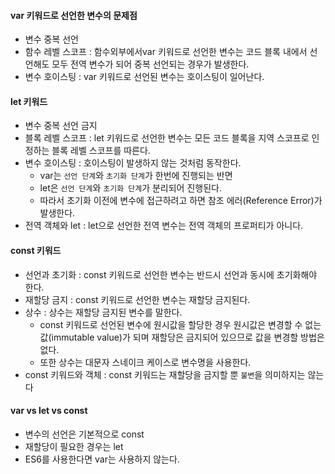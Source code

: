 #### var 키워드로 선언한 변수의 문제점
- 변수 중복 선언
- 함수 레벨 스코프 : 함수외부에서var 키워드로 선언한 변수는 코드 블록 내에서 선언해도 모두 전역 변수가 되어 중복 선언되는 경우가 발생한다.
- 변수 호이스팅 : var 키워드로 선언된 변수는 호이스팅이 일어난다.

#### let 키워드
- 변수 중복 선언 금지
- 블록 레벨 스코프 : let 키워드로 선언한 변수는 모든 코드 블록을 지역 스코프로 인정하는 블록 레벨 스코프를 따른다.
- 변수 호이스팅 : 호이스팅이 발생하지 않는 것처럼 동작한다.
  - var는 `선언 단계`와 `초기화 단계`가 한번에 진행되는 반면
  - let은 `선언 단계`와 `초기화 단계`가 분리되어 진행된다.
  - 따라서 초기화 이전에 변수에 접근하려고 하면 참조 에러(Reference Error)가 발생한다.
- 전역 객체와 let : let으로 선언한 전역 변수는 전역 객체의 프로퍼티가 아니다.

#### const 키워드
- 선언과 초기화 : const 키워드로 선언한 변수는 반드시 선언과 동시에 초기화해야 한다.
- 재할당 금지 : const 키워드로 선언한 변수는 재할당 금지된다.
- 상수 : 상수는 재할당 금지된 변수를 말한다.
  - const 키워드로 선언된 변수에 원시값을 할당한 경우 원시값은 변경할 수 없는 값(immutable value)가 되며 재할당은 금지되어 있으므로 값을 변경할 방법은 없다.
  - 또한 상수는 대문자 스네이크 케이스로 변수명을 사용한다.
- const 키워드와 객체 : const 키워드는 재할당을 금지할 뿐 `불변`을 의미하지는 않는다

#### var vs let vs const
- 변수의 선언은 기본적으로 const
- 재할당이 필요한 경우는 let
- ES6를 사용한다면 var는 사용하지 않는다.
